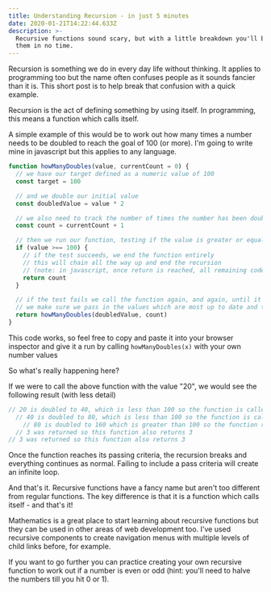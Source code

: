 ```yaml
---
title: Understanding Recursion - in just 5 minutes
date: 2020-01-21T14:22:44.633Z
description: >-
  Recursive functions sound scary, but with a little breakdown you'll be using
  them in no time.
---
```

Recursion is something we do in every day life without thinking. It applies to programming too but the name often confuses people as it sounds fancier than it is. This short post is to help break that confusion with a quick example.

Recursion is the act of defining something by using itself. In programming, this means a function which calls itself.



A simple example of this would be to work out how many times a number needs to be doubled to reach the goal of 100 (or more). I'm going to write mine in javascript but this applies to any language.

```js
function howManyDoubles(value, currentCount = 0) {
  // we have our target defined as a numeric value of 100
  const target = 100

  // and we double our initial value
  const doubledValue = value * 2

  // we also need to track the number of times the number has been doubled
  const count = currentCount + 1

  // then we run our function, testing if the value is greater or equal to our target
  if (value >== 100) {
    // if the test succeeds, we end the function entirely
    // this will chain all the way up and end the recursion
    // (note: in javascript, once return is reached, all remaining code is ignored)
    return count
  }

  // if the test fails we call the function again, and again, until it passes.
  // we make sure we pass in the values which are most up to date and to return the result of the function so that once the recursion has been broken, the result gets passed all the way back to the top.
  return howManyDoubles(doubledValue, count)
}
```
This code works, so feel free to copy and paste it into your browser inspector and give it a run by calling `howManyDoubles(x)` with your own number values


So what's really happening here?

If we were to call the above function with the value "20", we would see the following result (with less detail)

```js
// 20 is doubled to 40, which is less than 100 so the function is called using 40
  // 40 is doubled to 80, which is less than 100 so the function is called using 80
    // 80 is doubled to 160 which is greater than 100 so the function returns a count of 3
  // 3 was returned so this function also returns 3
// 3 was returned so this function also returns 3
```

Once the function reaches its passing criteria, the recursion breaks and everything continues as normal. Failing to include a pass criteria will create an infinite loop.

And that's it. Recursive functions have a fancy name but aren't too different from regular functions. The key difference is that it is a function which calls itself - and that's it!


Mathematics is a great place to start learning about recursive functions but they can be used in other areas of web development too. I've used recursive components to create navigation menus with multiple levels of child links before, for example.

If you want to go further you can practice creating your own recursive function to work out if a number is even or odd (hint: you'll need to halve the numbers till you hit 0 or 1).
